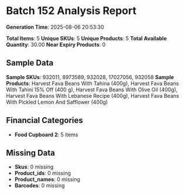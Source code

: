 # Batch 152 Analysis Report

**Generation Time**: 2025-08-06 20:53:30

**Total Items**: 5
**Unique SKUs**: 5
**Unique Products**: 5
**Total Available Quantity**: 30.00
**Near Expiry Products**: 0

## Sample Data
**Sample SKUs**: 932011, 8973589, 932028, 17027056, 932058
**Sample Products**: Harvest Fava Beans With Tahina (400g), Harvest Fava Beans With Tahini 15% Off (400 g), Harvest Fava Beans With Olive Oil (400g), Harvest Fava Beans With Lebanese Recipe (400g), Harvest Fava Beans With Pickled Lemon And Safflower (400g)

## Financial Categories
- **Food Cupboard 2**: 5 items

## Missing Data
- **Skus**: 0 missing
- **Product_ids**: 0 missing
- **Product_names**: 0 missing
- **Barcodes**: 0 missing

